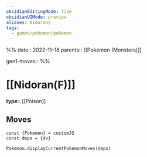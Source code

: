 ```yaml
---
obsidianEditingMode: live
obsidianUIMode: preview
aliases: Nidoran♀
tags:
  - games/pokemon/pokemon
---
```

%%
date:: 2022-11-18
parents:: [[Pokémon (Monsters)]]

gen1-moves:: 
%%

# [[Nidoran(F)]]

**type**:: [[Poison]]

## Moves

```dataviewjs
const {Pokemon} = customJS
const deps = {dv}

Pokemon.displayCurrentPokemonMoves(deps)
```